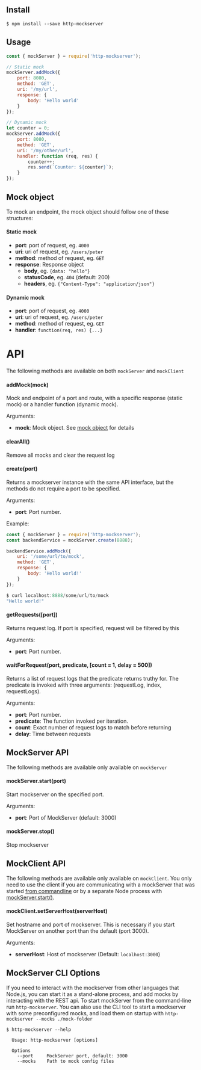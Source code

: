 
## Install
```
$ npm install --save http-mockserver
```

## Usage

```js
const { mockServer } = require('http-mockserver');

// Static mock
mockServer.addMock({
	port: 8080,
	method: 'GET',
	uri: '/my/url',
	response: {
		body: 'Hello world'
	}
});

// Dynamic mock
let counter = 0;
mockServer.addMock({
	port: 8080,
	method: 'GET',
	uri: '/my/other/url',
	handler: function (req, res) {
		counter++;
		res.send(`Counter: ${counter}`);
	}
});
```

## Mock object
To mock an endpoint, the mock object should follow one of these structures:

#### Static mock
* **port**: port of request, eg. `4000`
* **uri**: uri of request, eg. `/users/peter`
* **method**: method of request, eg. `GET`
* **response**: Response object
	* **body**, eg. `{data: "hello"}`
	* **statusCode**, eg. `404` (default: 200)
	* **headers**, eg. `{"Content-Type": "application/json"}`

#### Dynamic mock
* **port**: port of request, eg. `4000`
* **uri**: uri of request, eg. `/users/peter`
* **method**: method of request, eg. `GET`
* **handler**: `function(req, res) {...}`

# API
The following methods are available on both `mockServer` and `mockClient`

#### addMock(mock)
Mock and endpoint of a port and route, with a specific response (static mock) or a handler function (dynamic mock).

Arguments:
* **mock**: Mock object. See [mock object](https://github.com/Tradeshift/http-mockserver/blob/master/README.md#mock-object) for details

#### clearAll()
Remove all mocks and clear the request log

#### create(port)
Returns a mockserver instance with the same API interface, but the methods do not require a port to be specified.

Arguments:
* **port**: Port number.

Example:
```js
const { mockServer } = require('http-mockserver');
const backendService = mockServer.create(8888);

backendService.addMock({
	uri: '/some/url/to/mock',
	method: 'GET',
	response: {
		body: 'Hello world!'
	}
});

$ curl localhost:8888/some/url/to/mock 
"Hello world!"
```

#### getRequests([port])
Returns request log. If port is specified, request will be filtered by this

Arguments:
* **port**: Port number.

#### waitForRequest(port, predicate, [count = 1, delay = 500])
Returns a list of request logs that the predicate returns truthy for. The predicate is invoked with three arguments: (requestLog, index, requestLogs).

Arguments:
* **port**: Port number.
* **predicate**: The function invoked per iteration.
* **count**: Exact number of request logs to match before returning
* **delay**: Time between requests

## MockServer API
The following methods are available only available on `mockServer`

#### mockServer.start(port)
Start mockserver on the specified port.

Arguments:
* **port**: Port of MockServer (default: 3000)

#### mockServer.stop()
Stop mockserver

## MockClient API
The following methods are available only available on `mockClient`.
You only need to use the client if you are communicating with a mockServer that was started [from commandline](https://github.com/Tradeshift/http-mockserver#mockserver-cli-options) or by a separate Node process with [mockServer.start()](https://github.com/Tradeshift/http-mockserver#mockserverstartport). 

#### mockClient.setServerHost(serverHost)
Set hostname and port of mockserver. This is necessary if you start MockServer on another port than the default (port 3000).

Arguments:
* **serverHost**: Host of mockserver (Default: `localhost:3000`)

## MockServer CLI Options
If you need to interact with the mockserver from other languages that Node.js, you can start it as a stand-alone process, and add mocks by interacting with the REST api.
To start mockServer from the command-line run `http-mockserver`.
You can also use the CLI tool to start a mockserver with some preconfigured mocks, and load them on startup with `http-mockserver --mocks ./mock-folder`

```
$ http-mockserver --help

  Usage: http-mockserver [options]

  Options
    --port     MockServer port, default: 3000
    --mocks    Path to mock config files
```
